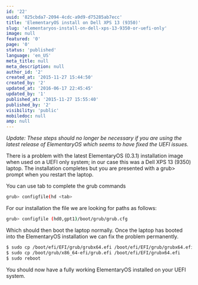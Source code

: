 ```yaml
---
id: '22'
uuid: '825cbda7-2094-4cdc-a9d9-d75285ab7ecc'
title: 'ElementaryOS install on Dell XPS 13 (9350)'
slug: 'elementaryos-install-on-dell-xps-13-9350-or-uefi-only'
image: null
featured: '0'
page: '0'
status: 'published'
language: 'en_US'
meta_title: null
meta_description: null
author_id: '2'
created_at: '2015-11-27 15:44:50'
created_by: '2'
updated_at: '2016-06-17 22:45:45'
updated_by: '1'
published_at: '2015-11-27 15:55:40'
published_by: '2'
visibility: 'public'
mobiledoc: null
amp: null
---
```


_Update: These steps should no longer be necessary if you are using the latest release of ElementaryOS which seems to have fixed the UEFI issues._

There is a problem with the latest ElementaryOS (0.3.1) installation image when used on a UEFI only system; in our case this was a Dell XPS 13 (9350) laptop. The installation completes but you are presented with a grub> prompt when you restart the laptop.

You can use tab to complete the grub commands

```bash
grub> configfile(hd <tab>
```

For our installation the file we are looking for paths as follows:

```bash
grub> configfile (hd0,gpt1)/boot/grub/grub.cfg
```

Which should then boot the laptop normally. Once the laptop has booted into the ElementaryOS installation we can fix the problem permanently.

```bash
$ sudo cp /boot/efi/EFI/grub/grubx64.efi /boot/efi/EFI/grub/grubx64.efi.broken
$ sudo cp /boot/grub/x86_64-efi/grub.efi /boot/efi/EFI/grubx64.efi
$ sudo reboot
```

You should now have a fully working ElementaryOS installed on your UEFI system.
